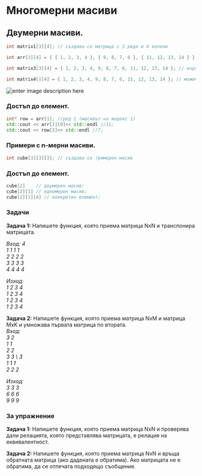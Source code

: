 
# Многомерни масиви

## Двумерни масиви.

   ```c++
int matrix1[3][4]; // създава се матрица с 3 реда и 4 колони

int arr[3][4] = { { 1, 2, 3, 4 }, { 9, 8, 7, 6 }, { 11, 12, 13, 14 } }; // изреждаме редовете

int matrix3[3][4] = { 1, 2, 3, 4, 9, 8, 7, 6, 11, 12, 13, 14 }; // изреждаме елементите

int matrix4[][4] = { 1, 2, 3, 4, 9, 8, 7, 6, 11, 12, 13, 14 }; // можем да изпуснем най-лявата спецификация на дължина

```

![enter image description here](https://i.ibb.co/XbMWhW8/im.png)
### Достъп до елемент.

 ```c++
 int* row = arr[1]; //ред 1 (масивът на индекс 1)
 std::cout << arr[2][0]<< std::endl //11;
 std::cout << row[2]<< std::endl //7;
```

### Примери с n-мерни масиви.

 ```c++
 int cube[3][3][3]; // създава се тримерен масив  
```
 ### Достъп до елемент.

 ```c++
 cube[2]    // двумерен масив;
 cube[2][1] // едномерен масив;
 cube[2][1][4] // конкретен елемент;

```

<h3>Задачи</h3>

**Задача 1:** Напишете функция, която приема матрица NxN и транспонира матрицата.

*Вход: 4 \
       1 1 1 1 \
       2 2 2 2 \
       3 3 3 3 \
       4 4 4 4*
       
*Изход: \
        1 2 3 4 \
        1 2 3 4 \
        1 2 3 4 \
        1 2 3 4*

**Задача 2:**  Напишете функция, която приема матрица NxM и матрица MxK и умножава първата матрица по втората. \
*Вход: \
       3 2 \
       1 1 \
       2 2 \
       3 3 \ 
       3 \
       1 1 1 \
       2 2 2*

*Изход: \
       3 3 3 \
       6 6 6 \
       9 9 9*
        
<h3>За упражнение</h3>

**Задача 1:**  Напишете функция, която приема матрица NxN и проверява дали релацията, която представлява матрицата, е релация на еквивалентност.

**Задача 2:**  Напишете функция, която приема матрица NxN и връща обратната матрица (ако дадената е обратима). Ако матрицата не е обратима, да се отпечата подходящо съобщение.

